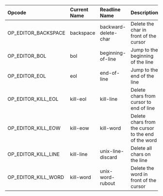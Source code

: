 | Opcode              | Current Name | Readline Name        | Description                                         |
| :------------------ | :----------- | :------------------- | :-------------------------------------------------- |
| OP_EDITOR_BACKSPACE | backspace    | backward-delete-char | Delete the char in front of the cursor              |
| OP_EDITOR_BOL       | bol          | beginning-of-line    | Jump to the beginning of the line                   |
| OP_EDITOR_EOL       | eol          | end-of-line          | Jump to the end of the line                         |
| OP_EDITOR_KILL_EOL  | kill-eol     | kill-line            | Delete chars from cursor to end of line             |
| OP_EDITOR_KILL_EOW  | kill-eow     | kill-word            | Delete chars from the cursor to the end of the word |
| OP_EDITOR_KILL_LINE | kill-line    | unix-line-discard    | Delete all chars on the line                        |
| OP_EDITOR_KILL_WORD | kill-word    | unix-word-rubout     | Delete the word in front of the cursor              |
